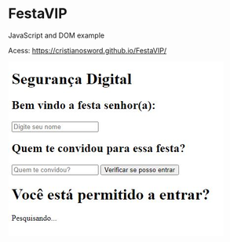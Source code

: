 # FestaVIP
JavaScript and DOM example

Acess: https://cristianosword.github.io/FestaVIP/

![Screenshot](print.jpg)

